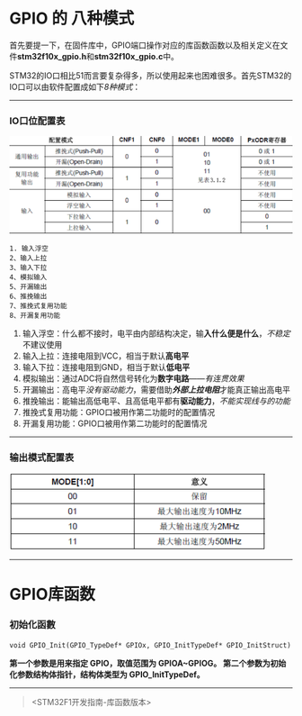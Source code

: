 # GPIO 的 八种模式


首先要提一下，在固件库中，GPIO端口操作对应的库函数函数以及相关定义在文件**stm32f10x_gpio.h**和**stm32f10x_gpio.c**中。


STM32的IO口相比51而言要复杂得多，所以使用起来也困难很多。首先STM32的IO口可以由软件配置成如下*8种模式*：

---

### IO口位配置表
![](../图片/模式表.png)

    1. 输入浮空
    2、输入上拉
    3、输入下拉
    4、模拟输入
    5、开漏输出
    6、推挽输出
    7、推挽式复用功能
    8、开漏复用功能

1. 输入浮空：什么都不接时，电平由内部结构决定，输**入什么便是什么**，*不稳定*不建议使用
2. 输入上拉：连接电阻到VCC，相当于默认**高电平**
3. 输入下拉：连接电阻到GND，相当于默认**低电平**
4. 模拟输出：通过ADC将自然信号转化为**数字电路**——*有连贯效果*
5. 开漏输出：高电平*没有驱动能力*，需要借助***外部上拉电阻***才能真正输出高电平
6. 推挽输出：能输出高低电平、且高低电平都有**驱动能力**，*不能实现线与的功能*
7. 推挽式复用功能：GPIO口被用作第二功能时的配置情况
8. 开漏复用功能：GPIO口被用作第二功能时的配置情况

---

### 输出模式配置表
![](../图片/选择频率.jpg)

---

# GPIO库函数
### 初始化函數
    void GPIO_Init(GPIO_TypeDef* GPIOx, GPIO_InitTypeDef* GPIO_InitStruct)
**第一个参数是用来指定 GPIO，取值范围为 GPIOA~GPIOG。
第二个参数为初始化参数结构体指针，结构体类型为 GPIO_InitTypeDef。**

---

> <STM32F1开发指南-库函数版本>
